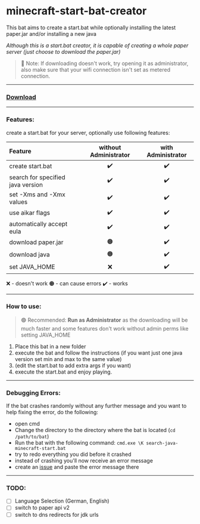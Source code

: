 # minecraft-start-bat-creator
This bat aims to create a start.bat while optionally installing the latest paper.jar and/or installing a new java 

*Although this is a start.bat creator, it is capable of creating a whole paper server (just choose to download the paper.jar)*

> 🔴 Note: If downloading doesn't work, try opening it as administrator, also make sure that your wifi connection isn't set as metered connection.

* * *

### [Download](https://github.com/l4zs/minecraft-start-bat-creator/archive/refs/heads/main.zip)

* * *

### Features:

create a start.bat for your server, optionally use following features:

Feature | without Administrator | with Administrator
:-- | :-: | :-:
create start.bat | ✔️ | ✔️
search for specified java version | ✔️ | ✔️
set -Xms and -Xmx values | ✔️ | ✔️
use aikar flags | ✔️ | ✔️
automatically accept eula | ✔️ | ✔️
download paper.jar | 🟠 | ✔️
download java | 🟠 | ✔️
set JAVA_HOME | ❌ | ✔️

❌ - doesn't work
🟠 - can cause errors
✔️ - works

* * *

### How to use:

> 🟢 Recommended: **Run as Administrator** as the downloading will be much faster and some features don't work without admin perms like setting JAVA_HOME

1. Place this bat in a new folder
2. execute the bat and follow the instructions (if you want just one java version set min and max to the same value)
3. (edit the start.bat to add extra args if you want)
4. execute the start.bat and enjoy playing.

* * *

### Debugging Errors:

If the bat crashes randomly without any further message and you want to help fixing the error, do the following:
- open cmd
- Change the directory to the directory where the bat is located (`cd /path/to/bat`)
- Run the bat with the following command: `cmd.exe \K search-java-minecraft-start.bat`
- try to redo everything you did before it crashed
- instead of crashing you'll now receive an error message
- create an [issue](https://github.com/l4zs/minecraft-start-bat-creator/issues/new) and paste the error message there

* * *

### TODO:
- [ ] Language Selection (German, English)
- [ ] switch to paper api v2
- [ ] switch to dns redirects for jdk urls
